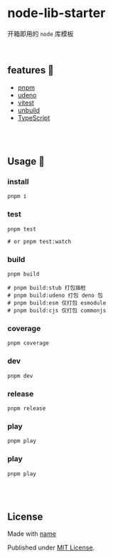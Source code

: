# node-lib-starter

开箱即用的 `node` 库模板

<br />

## features 🦕

- [pnpm](https://github.com/pnpm/pnpm)
- [udeno](https://github.com/dishait/udeno)
- [vitest](https://github.com/vitest-dev/vitest)
- [unbuild](https://github.com/unjs/unbuild)
- [TypeScript](https://github.com/microsoft/TypeScript)

<br />
<br />

## Usage 🦖

### install

```shell
pnpm i
```

### test

```shell
pnpm test

# or pnpm test:watch
```

### build

```shell
pnpm build

# pnpm build:stub 打包插桩
# pnpm build:udeno 打包 deno 包
# pnpm build:esm 仅打包 esmodule
# pnpm build:cjs 仅打包 commonjs
```

### coverage

```shell
pnpm coverage
```

### dev

```shell
pnpm dev
```

### release

```shell
pnpm release
```

### play

```shell
pnpm play
```

### play

```shell
pnpm play
```

<br />
<br />

## License

Made with [name](https://github.com/name)

Published under [MIT License](./LICENSE).

<br />
